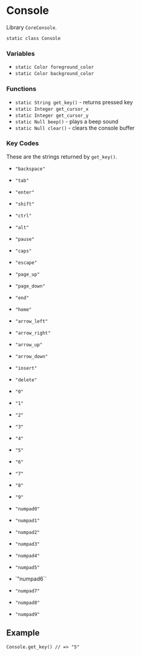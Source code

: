# Console

Library `CoreConsole`.

`static class Console`

### Variables

* `static Color foreground_color`
* `static Color background_color`

### Functions

* `static String get_key()` - returns pressed key
* `static Integer get_cursor_x`
* `static Integer get_cursor_y`
* `static Null beep()` - plays a beep sound
* `static Null clear()` - clears the console buffer

### Key Codes

These are the strings returned by `get_key()`.

* `"backspace"`

* `"tab"`

* `"enter"`

* `"shift"`

* `"ctrl"`

* `"alt"`

* `"pause"`

* `"caps"`

* `"escape"`

* `"page_up"`

* `"page_down"`

* `"end"`

* `"home"`

* `"arrow_left"`

* `"arrow_right"`

* `"arrow_up"`

* `"arrow_down"`

* `"insert"`

* `"delete"`

* `"0"`

* `"1"`

* `"2"`

* `"3"`

* `"4"`

* `"5"`

* `"6"`

* `"7"`

* `"8"`

* `"9"`

* `"numpad0"`

* `"numpad1"`

* `"numpad2"`

* `"numpad3"`

* `"numpad4"`

* `"numpad5"`

* `"numpad6``

* `"numpad7"`

* `"numpad8"`

* `"numpad9"`


## Example

````
Console.get_key() // => "5"
````

